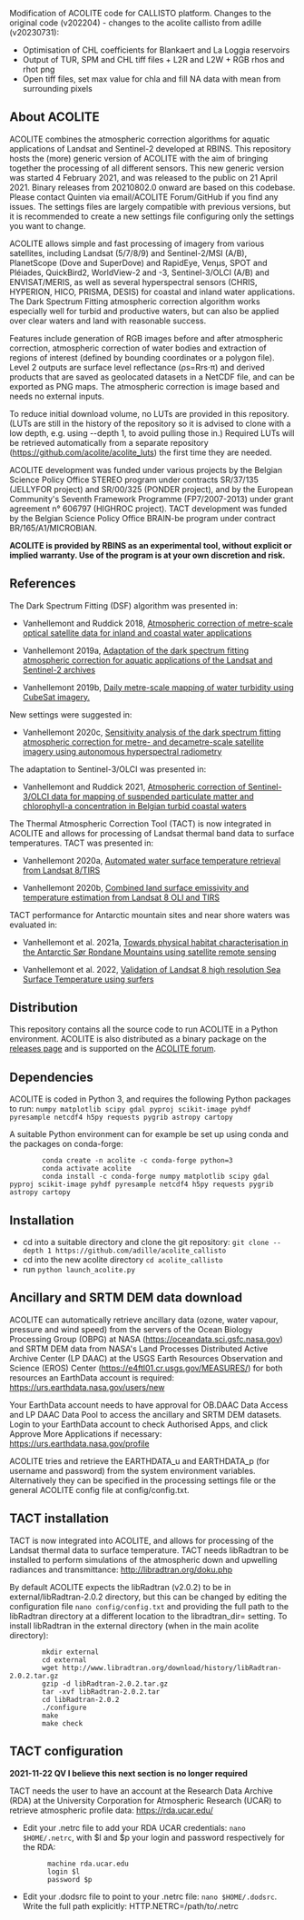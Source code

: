 Modification of ACOLITE code for CALLISTO platform.
Changes to the original code (v202204) - changes to the acolite callisto from adille (v20230731):
* Optimisation of CHL coefficients for Blankaert and La Loggia reservoirs
* Output of TUR, SPM and CHL tiff files + L2R and L2W + RGB rhos and rhot png
* Open tiff files, set max value for chla and fill NA data with mean from surrounding pixels

## About ACOLITE
ACOLITE combines the atmospheric correction algorithms for aquatic applications of Landsat and Sentinel-2 developed at RBINS. This repository hosts the (more) generic version of ACOLITE with the aim of bringing together the processing of all different sensors. This new generic version was started 4 February 2021, and was released to the public on 21 April 2021. Binary releases from 20210802.0 onward are based on this codebase. Please contact Quinten via email/ACOLITE Forum/GitHub if you find any issues. The settings files are largely compatible with previous versions, but it is recommended to create a new settings file configuring only the settings you want to change.

ACOLITE allows simple and fast processing of imagery from various satellites, including Landsat (5/7/8/9) and Sentinel-2/MSI (A/B), PlanetScope (Dove and SuperDove) and RapidEye, Venµs, SPOT and Pléiades, QuickBird2, WorldView-2 and -3, Sentinel-3/OLCI (A/B) and ENVISAT/MERIS, as well as several hyperspectral sensors (CHRIS, HYPERION, HICO, PRISMA, DESIS) for coastal and inland water applications. The Dark Spectrum Fitting atmospheric correction algorithm works especially well for turbid and productive waters, but can also be applied over clear waters and land with reasonable success.

Features include generation of RGB images before and after atmospheric correction, atmospheric correction of water bodies and extraction of regions of interest (defined by bounding coordinates or a polygon file). Level 2 outputs are surface level reflectance (ρs=Rrs⋅π) and derived products that are saved as geolocated datasets in a NetCDF file, and can be exported as PNG maps. The atmospheric correction is image based and needs no external inputs.

To reduce initial download volume, no LUTs are provided in this repository. (LUTs are still in the history of the repository so it is advised to clone with a low depth, e.g. using --depth 1, to avoid pulling those in.) Required LUTs will be retrieved automatically from a separate repository (https://github.com/acolite/acolite_luts) the first time they are needed.

ACOLITE development was funded under various projects by the Belgian Science Policy Office STEREO program under contracts SR/37/135 (JELLYFOR project) and SR/00/325 (PONDER project), and by the European Community's Seventh Framework Programme (FP7/2007-2013) under grant agreement n° 606797 (HIGHROC project). TACT development was funded by the Belgian Science Policy Office BRAIN-be program under contract BR/165/A1/MICROBIAN.

**ACOLITE is provided by RBINS as an experimental tool, without explicit or implied warranty. Use of the program is at your own discretion and risk.**

## References
The Dark Spectrum Fitting (DSF) algorithm was presented in:

* Vanhellemont and Ruddick 2018, [Atmospheric correction of metre-scale optical satellite data for inland and coastal water applications](https://www.sciencedirect.com/science/article/pii/S0034425718303481)

* Vanhellemont 2019a, [Adaptation of the dark spectrum fitting atmospheric correction for aquatic applications of the Landsat and Sentinel-2 archives](https://doi.org/10.1016/j.rse.2019.03.010)

* Vanhellemont 2019b, [Daily metre-scale mapping of water turbidity using CubeSat imagery.](https://doi.org/10.1364/OE.27.0A1372)

New settings were suggested in:

* Vanhellemont 2020c, [Sensitivity analysis of the dark spectrum fitting atmospheric correction for metre- and decametre-scale satellite imagery using autonomous hyperspectral radiometry](https://doi.org/10.1364/OE.397456)

The adaptation to Sentinel-3/OLCI was presented in:

* Vanhellemont and Ruddick 2021, [Atmospheric correction of Sentinel-3/OLCI data for mapping of suspended particulate matter and chlorophyll-a concentration in Belgian turbid coastal waters](https://doi.org/10.1016/j.rse.2021.112284)

The Thermal Atmospheric Correction Tool (TACT) is now integrated in ACOLITE and allows for processing of Landsat thermal band data to surface temperatures. TACT was presented in:

* Vanhellemont 2020a, [Automated water surface temperature retrieval from Landsat 8/TIRS](https://doi.org/10.1016/j.rse.2019.111518)

* Vanhellemont 2020b, [Combined land surface emissivity and temperature estimation from Landsat 8 OLI and TIRS](https://doi.org/10.1016/j.isprsjprs.2020.06.007)

TACT performance for Antarctic mountain sites and near shore waters was evaluated in:

* Vanhellemont et al. 2021a, [Towards physical habitat characterisation in the Antarctic Sør Rondane Mountains using satellite remote sensing](https://doi.org/10.1016/j.rsase.2021.100529)

* Vanhellemont et al. 2022, [Validation of Landsat 8 high resolution Sea Surface Temperature using surfers](https://doi.org/10.1016/j.ecss.2021.107650)

## Distribution
This repository contains all the source code to run ACOLITE in a Python environment. ACOLITE is also distributed as a binary package on the [releases page](https://github.com/acolite/acolite/releases) and is supported on the [ACOLITE forum](http://odnature.naturalsciences.be/remsem/acolite-forum/).

## Dependencies
ACOLITE is coded in Python 3, and requires the following Python packages to run: `numpy matplotlib scipy gdal pyproj scikit-image pyhdf pyresample netcdf4 h5py requests pygrib astropy cartopy`

A suitable Python environment can for example be set up using conda and the packages on conda-forge:

            conda create -n acolite -c conda-forge python=3
            conda activate acolite
            conda install -c conda-forge numpy matplotlib scipy gdal pyproj scikit-image pyhdf pyresample netcdf4 h5py requests pygrib astropy cartopy

## Installation
* cd into a suitable directory and clone the git repository: `git clone --depth 1 https://github.com/adille/acolite_callisto`
* cd into the new acolite directory `cd acolite_callisto`
* run `python launch_acolite.py`

## Ancillary and SRTM DEM data download
ACOLITE can automatically retrieve ancillary data (ozone, water vapour, pressure and wind speed) from the servers of the Ocean Biology Processing Group (OBPG) at NASA (https://oceandata.sci.gsfc.nasa.gov) and SRTM DEM data from NASA's Land Processes Distributed Active Archive Center (LP DAAC) at the USGS Earth Resources Observation and
Science (EROS) Center (https://e4ftl01.cr.usgs.gov/MEASURES/) for both resources an EarthData account is required: https://urs.earthdata.nasa.gov/users/new

Your EarthData account needs to have approval for OB.DAAC Data Access and LP DAAC Data Pool to access the ancillary and SRTM DEM datasets. Login to your EarthData account to check Authorised Apps, and click Approve More Applications if necessary: https://urs.earthdata.nasa.gov/profile

ACOLITE tries and retrieve the EARTHDATA_u and EARTHDATA_p (for username and password) from the system environment variables. Alternatively they can be specified in the processing settings file or the general ACOLITE config file at config/config.txt.

## TACT installation
TACT is now integrated into ACOLITE, and allows for processing of the Landsat thermal data to surface temperature. TACT needs libRadtran to be installed to perform simulations of the atmospheric down and upwelling radiances and transmittance: http://libradtran.org/doku.php

By default ACOLITE expects the libRadtran (v2.0.2) to be in external/libRadtran-2.0.2 directory, but this can be changed by editing the configuration file `nano config/config.txt` and providing the full path to the libRadtran directory at a different location to the libradtran_dir= setting. To install libRadtran in the external directory (when in the main acolite directory):

            mkdir external
            cd external
            wget http://www.libradtran.org/download/history/libRadtran-2.0.2.tar.gz
            gzip -d libRadtran-2.0.2.tar.gz
            tar -xvf libRadtran-2.0.2.tar
            cd libRadtran-2.0.2
            ./configure
            make
            make check

## TACT configuration
**2021-11-22 QV I believe this next section is no longer required**

TACT needs the user to have an account at the Research Data Archive (RDA) at the University Corporation for Atmospheric Research (UCAR) to retrieve atmospheric profile data: https://rda.ucar.edu/

* Edit your .netrc file to add your RDA UCAR credentials: `nano $HOME/.netrc`, with $l and $p your login and password respectively for the RDA:

            machine rda.ucar.edu
            login $l
            password $p

* Edit your .dodsrc file to point to your .netrc file: `nano $HOME/.dodsrc`. Write the full path explicitly:
            HTTP.NETRC=/path/to/.netrc
